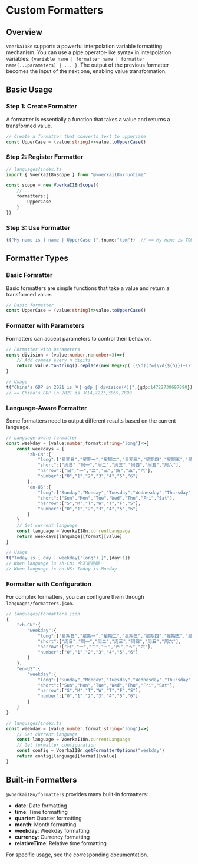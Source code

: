 # Custom Formatters

## Overview

`VoerkaI18n` supports a powerful interpolation variable formatting mechanism. You can use a pipe operator-like syntax in interpolation variables: `{variable name | formatter name | formatter name(...parameters) | ... }`. The output of the previous formatter becomes the input of the next one, enabling value transformation.

## Basic Usage

### Step 1: Create Formatter

A formatter is essentially a function that takes a value and returns a transformed value.

```ts
// Create a formatter that converts text to uppercase
const UpperCase = (value:string)=>value.toUpperCase()
```

### Step 2: Register Formatter

```ts
// languages/index.ts
import { VoerkaI18nScope } from "@voerkai18n/runtime"

const scope = new VoerkaI18nScope({
    // ...
    formatters:{
        UpperCase
    }
})
```

### Step 3: Use Formatter

```ts
t("My name is { name | UpperCase }",{name:"tom"})  // == My name is TOM
```

## Formatter Types

### Basic Formatter

Basic formatters are simple functions that take a value and return a transformed value.

```ts
// Basic formatter
const UpperCase = (value:string)=>value.toUpperCase()
```

### Formatter with Parameters

Formatters can accept parameters to control their behavior.

```ts
// Formatter with parameters
const division = (value:number,n:number=3)=>{
    // Add commas every n digits
    return value.toString().replace(new RegExp(`(\\d)(?=(\\d{${n}})+(?!\\d))`,'g'),"$1,")
}

// Usage
t("China's GDP in 2021 is ￥{ gdp | division(4)}",{gdp:14722730697890})
// == China's GDP in 2021 is ￥14,7227,3069,7890
```

### Language-Aware Formatter

Some formatters need to output different results based on the current language.

```ts
// Language-aware formatter
const weekday = (value:number,format:string="long")=>{
    const weekdays = {
        "zh-CN":{
            "long":["星期日","星期一","星期二","星期三","星期四","星期五","星期六"],
            "short":["周日","周一","周二","周三","周四","周五","周六"],
            "narrow":["日","一","二","三","四","五","六"],
            "number":["0","1","2","3","4","5","6"]
        },
        "en-US":{
            "long":["Sunday","Monday","Tuesday","Wednesday","Thursday","Friday","Saturday"],
            "short":["Sun","Mon","Tue","Wed","Thu","Fri","Sat"],
            "narrow":["S","M","T","W","T","F","S"],
            "number":["0","1","2","3","4","5","6"]
        }
    }
    // Get current language
    const language = VoerkaI18n.currentLanguage
    return weekdays[language][format][value]
}

// Usage
t("Today is { day | weekday('long') }",{day:1})
// When language is zh-CN: 今天是星期一
// When language is en-US: Today is Monday
```

### Formatter with Configuration

For complex formatters, you can configure them through `languages/formatters.json`.

```ts
// languages/formatters.json
{
    "zh-CN":{
        "weekday":{
            "long":["星期日","星期一","星期二","星期三","星期四","星期五","星期六"],
            "short":["周日","周一","周二","周三","周四","周五","周六"],
            "narrow":["日","一","二","三","四","五","六"],
            "number":["0","1","2","3","4","5","6"]
        }
    },
    "en-US":{
        "weekday":{
            "long":["Sunday","Monday","Tuesday","Wednesday","Thursday","Friday","Saturday"],
            "short":["Sun","Mon","Tue","Wed","Thu","Fri","Sat"],
            "narrow":["S","M","T","W","T","F","S"],
            "number":["0","1","2","3","4","5","6"]
        }
    }
}

// languages/index.ts
const weekday = (value:number,format:string="long")=>{
    // Get current language
    const language = VoerkaI18n.currentLanguage
    // Get formatter configuration
    const config = VoerkaI18n.getFormatterOptions("weekday")
    return config[language][format][value]
}
```

## Built-in Formatters

`@voerkai18n/formatters` provides many built-in formatters:

- **date**: Date formatting
- **time**: Time formatting
- **quarter**: Quarter formatting
- **month**: Month formatting
- **weekday**: Weekday formatting
- **currency**: Currency formatting
- **relativeTime**: Relative time formatting

For specific usage, see the corresponding documentation.

